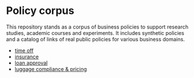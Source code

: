 # Policy corpus

This repository stands as a corpus of business policies to support research studies, academic courses and experiments.
It includes synthetic policies and a catalog of links of real public policies for various business domains.

- [time off](human-resources/acme_time_off.md)
- [insurance](insurance)
- [loan approval](loan-approval)
- [luggage compliance & pricing](luggage/luggage_policy.md)
